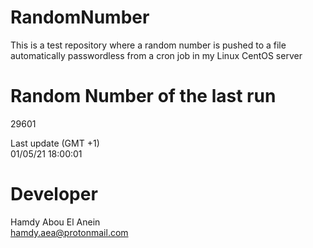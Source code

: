 # RandomNumber    
This is a test repository where a random number is pushed to a file automatically passwordless from a cron job in my Linux CentOS server    
# Random Number of the last run   
29601
      
Last update (GMT +1)    
01/05/21 18:00:01
# Developer    
Hamdy Abou El Anein   
hamdy.aea@protonmail.com
